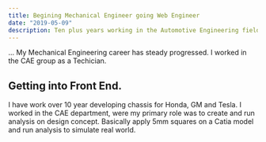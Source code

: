 ```yaml
---
title: Begining Mechanical Engineer going Web Engineer
date: "2019-05-09"
description: Ten plus years working in the Automotive Engineering field developing suspension, when I created a simple script change the projection of my career...
---
```


... My Mechanical Engineering career has steady progressed. I worked in the CAE group as a Techician.

## Getting into Front End.

I have work over 10 year developing chassis for Honda, GM and Tesla. I worked in the CAE department, were my primary role was to create and run analysis on design concept. Basically apply 5mm squares on a Catia model and run analysis to simulate real world.
